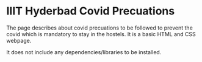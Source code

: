 # IIIT Hyderbad Covid Precuations

The page describes about covid precuations to be followed to prevent the covid which is mandatory to stay in the hostels.
It is a basic HTML and CSS webpage.

It does not include any dependencies/libraries to be installed.
